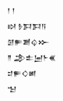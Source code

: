 <div class='block'>
<div class='line'>𒁹 𒁹</div>
<div class='line'>𒊭 𒊩𒁕𒁕𒀀</div>
<div class='line'>𒌆𒊓𒋢𒌒𒁍</div>
<div class='line'>𒈫 𒂁𒉺𒅁𒈨𒌍</div>
<div class='line'>𒄑𒊓𒄭𒅖</div>
<div class='line'>𒈠</div>
</div>